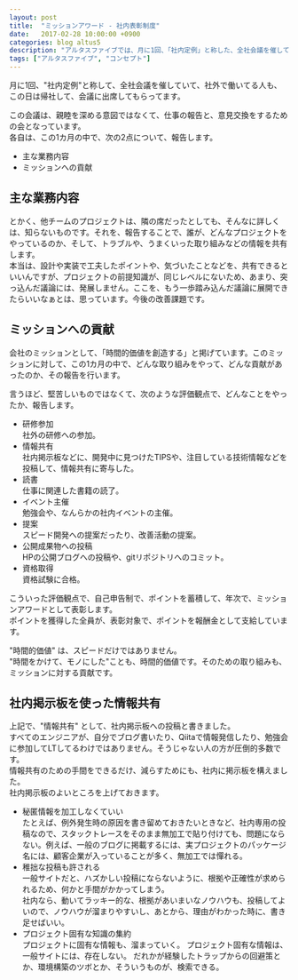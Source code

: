 ```yaml
---
layout: post
title:  "ミッションアワード - 社内表彰制度"
date:   2017-02-28 10:00:00 +0900
categories: blog altus5
description: "アルタスファイブでは、月に1回、「社内定例」と称した、全社会議を催しています。この会議の中で、ミッションの基づいた評価観点で、自己申告制で、ポイントを蓄積して、年次で、ミッションアワードとして表彰します。ポイントを獲得した全員が、表彰対象で、ポイントを報酬金として支給しています。"
tags: ["アルタスファイブ", "コンセプト"]
---
```


月に1回、"社内定例"と称して、全社会議を催していて、社外で働いてる人も、この日は帰社して、会議に出席してもらってます。  

この会議は、親睦を深める意図ではなくて、仕事の報告と、意見交換をするための会となっています。  
各自は、この1カ月の中で、次の2点について、報告します。

* 主な業務内容
* ミッションへの貢献

## 主な業務内容
とかく、他チームのプロジェクトは、隣の席だったとしても、そんなに詳しくは、知らないものです。それを、報告することで、誰が、どんなプロジェクトをやっているのか、そして、トラブルや、うまくいった取り組みなどの情報を共有します。  
本当は、設計や実装で工夫したポイントや、気づいたことなどを、共有できるといいんですが、プロジェクトの前提知識が、同じレベルにないため、あまり、突っ込んだ議論には、発展しません。ここを、もう一歩踏み込んだ議論に展開できたらいいなぁとは、思っています。今後の改善課題です。

## ミッションへの貢献
会社のミッションとして、「時間的価値を創造する」と掲げています。このミッションに対して、この1カ月の中で、どんな取り組みをやって、どんな貢献があったのか、その報告を行います。
  
言うほど、堅苦しいものではなくて、次のような評価観点で、どんなことをやったか、報告します。  
* 研修参加  
社外の研修への参加。
* 情報共有  
社内掲示板などに、開発中に見つけたTIPSや、注目している技術情報などを投稿して、情報共有に寄与した。
* 読書  
仕事に関連した書籍の読了。
* イベント主催  
勉強会や、なんらかの社内イベントの主催。  
* 提案  
スピード開発への提案だったり、改善活動の提案。  
* 公開成果物への投稿  
HPの公開ブログへの投稿や、gitリポジトリへのコミット。
* 資格取得  
資格試験に合格。

こういった評価観点で、自己申告制で、ポイントを蓄積して、年次で、ミッションアワードとして表彰します。  
ポイントを獲得した全員が、表彰対象で、ポイントを報酬金として支給しています。  

"時間的価値" は、スピードだけではありません。  
"時間をかけて、モノにした"ことも、時間的価値です。そのための取り組みも、ミッションに対する貢献です。  

## 社内掲示板を使った情報共有
上記で、"情報共有" として、社内掲示板への投稿と書きました。  
すべてのエンジニアが、自分でブログ書いたり、Qiitaで情報発信したり、勉強会に参加してLTしてるわけではありません。そうじゃない人の方が圧倒的多数です。  
情報共有のための手間をできるだけ、減らすためにも、社内に掲示板を構えました。  
社内掲示板のよいところを上げておきます。
* 秘匿情報を加工しなくていい  
たとえば、例外発生時の原因を書き留めておきたいときなど、社内専用の投稿なので、スタックトレースをそのまま無加工で貼り付けても、問題にならない。例えば、一般のブログに掲載するには、実プロジェクトのパッケージ名には、顧客企業が入っていることが多く、無加工では憚れる。
* 稚拙な投稿も許される  
一般サイトだと、ハズかしい投稿にならないように、根拠や正確性が求められるため、何かと手間がかかってしまう。  
社内なら、動いてラッキー的な、根拠があいまいなノウハウも、投稿してよいので、ノウハウが溜まりやすいし、あとから、理由がわかった時に、書き足せばいい。
* プロジェクト固有な知識の集約  
プロジェクトに固有な情報も、溜まっていく。
プロジェクト固有な情報は、一般サイトには、存在しない。
だれかが経験したトラップからの回避策とか、環境構築のツボとか、そういうものが、検索できる。

